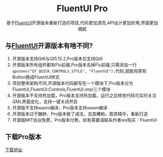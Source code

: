 <div align=center>

# FluentUI Pro

基于[FluentUI](https://github.com/zhuzichu520/FluentUI)开源版本重新打造的项目,代码更加漂亮,API设计更加好用,界面更加细腻

</div>

## 与[FluentUI](https://github.com/zhuzichu520/FluentUI)开源版本有啥不同?

1. 开源版本支持Qt6与Qt5.15.2,Pro版本仅支持Qt6
2. 开源版本所有组件都有Flu前缀,Pro版本去掉Flu前缀,只需添加一行```qputenv("QT_QUICK_CONTROLS_STYLE", "FluentUI");```代码,就能将原有Button换成FluentUI样式
3. 项目整体架构不同,开源版本代码都写在一个模块下,Pro版本分为FluentUI,FluentUI.Controls,FluentUI.impl三个模块
4. 开源版本不支持热加载，Pro版本支持热加载，运行之后修改代码可实时关注QML界面变化，支持一键关闭开启
5. 开源版不支持wasm编译，Pro版本支持wasm编译
6. 开源版本过于臃肿，Pro版本做了减法，去其糟粕，取其精华，重新打造
7. 开源版MIT协议免费，Pro版本付费，如有需要请联系作者wx购买：FluentUI

## 下载Pro版本
[下载地址](https://github.com/zhuzichu520/FluentUI-Pro-Installer/releases)
